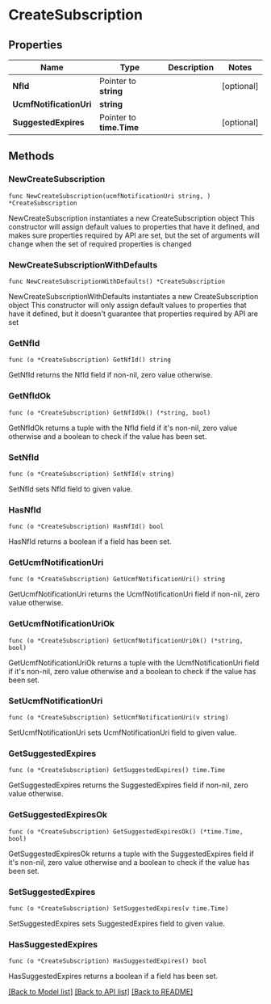 # CreateSubscription

## Properties

Name | Type | Description | Notes
------------ | ------------- | ------------- | -------------
**NfId** | Pointer to **string** |  | [optional] 
**UcmfNotificationUri** | **string** |  | 
**SuggestedExpires** | Pointer to **time.Time** |  | [optional] 

## Methods

### NewCreateSubscription

`func NewCreateSubscription(ucmfNotificationUri string, ) *CreateSubscription`

NewCreateSubscription instantiates a new CreateSubscription object
This constructor will assign default values to properties that have it defined,
and makes sure properties required by API are set, but the set of arguments
will change when the set of required properties is changed

### NewCreateSubscriptionWithDefaults

`func NewCreateSubscriptionWithDefaults() *CreateSubscription`

NewCreateSubscriptionWithDefaults instantiates a new CreateSubscription object
This constructor will only assign default values to properties that have it defined,
but it doesn't guarantee that properties required by API are set

### GetNfId

`func (o *CreateSubscription) GetNfId() string`

GetNfId returns the NfId field if non-nil, zero value otherwise.

### GetNfIdOk

`func (o *CreateSubscription) GetNfIdOk() (*string, bool)`

GetNfIdOk returns a tuple with the NfId field if it's non-nil, zero value otherwise
and a boolean to check if the value has been set.

### SetNfId

`func (o *CreateSubscription) SetNfId(v string)`

SetNfId sets NfId field to given value.

### HasNfId

`func (o *CreateSubscription) HasNfId() bool`

HasNfId returns a boolean if a field has been set.

### GetUcmfNotificationUri

`func (o *CreateSubscription) GetUcmfNotificationUri() string`

GetUcmfNotificationUri returns the UcmfNotificationUri field if non-nil, zero value otherwise.

### GetUcmfNotificationUriOk

`func (o *CreateSubscription) GetUcmfNotificationUriOk() (*string, bool)`

GetUcmfNotificationUriOk returns a tuple with the UcmfNotificationUri field if it's non-nil, zero value otherwise
and a boolean to check if the value has been set.

### SetUcmfNotificationUri

`func (o *CreateSubscription) SetUcmfNotificationUri(v string)`

SetUcmfNotificationUri sets UcmfNotificationUri field to given value.


### GetSuggestedExpires

`func (o *CreateSubscription) GetSuggestedExpires() time.Time`

GetSuggestedExpires returns the SuggestedExpires field if non-nil, zero value otherwise.

### GetSuggestedExpiresOk

`func (o *CreateSubscription) GetSuggestedExpiresOk() (*time.Time, bool)`

GetSuggestedExpiresOk returns a tuple with the SuggestedExpires field if it's non-nil, zero value otherwise
and a boolean to check if the value has been set.

### SetSuggestedExpires

`func (o *CreateSubscription) SetSuggestedExpires(v time.Time)`

SetSuggestedExpires sets SuggestedExpires field to given value.

### HasSuggestedExpires

`func (o *CreateSubscription) HasSuggestedExpires() bool`

HasSuggestedExpires returns a boolean if a field has been set.


[[Back to Model list]](../README.md#documentation-for-models) [[Back to API list]](../README.md#documentation-for-api-endpoints) [[Back to README]](../README.md)


